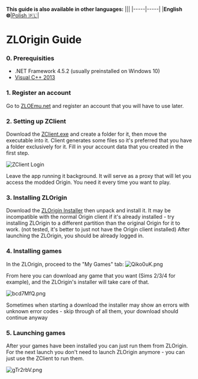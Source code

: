 **This guide is also available in other languages:**
|||
|-----|-----|
|**English 🌐**|[Polish 🇵🇱](https://github.com/PxH/zlorigin-tutorial/blob/master/README-PL.md)|
# ZLOrigin Guide
### 0. Prerequisities
- .NET Framework 4.5.2 (usually preinstalled on Windows 10)
- [Visual C++ 2013](https://www.microsoft.com/en-US/download/details.aspx?id=40784)
### 1. Register an account
Go to [ZLOEmu.net](https://zloemu.net/) and register an account that you will have to use later.

### 2. Setting up ZClient
Download the [ZClient.exe](https://zloemu.net/files/ZClient.exe) and create a folder for it, then move the executable into it. Client generates some files so it's preferred that you have a folder exclusively for it. 
Fill in your account data that you created in the first step.

![ZClient Login](https://i.imgur.com/etansGn.png)

Leave the app running it background. It will serve as a proxy that will let you access the modded Origin. You need it every time you want to play.

### 3. Installing ZLOrigin
Download the [ZLOrigin Installer](https://zloemu.net/files/ZLOriginSetup.zip) then unpack and install it. It may be incompatible with the normal Origin client if it's already installed - try installing ZLOrigin to a different partition than the original Origin for it to work. (not tested, it's better to just not have the Origin client installed)
After launching the ZLOrigin, you should be already logged in.

### 4. Installing games
In the ZLOrigin, proceed to the "My Games" tab:
![Qiko0uK.png](https://i.imgur.com/Qiko0uK.png)

From here you can download any game that you want (Sims 2/3/4 for example), and the ZLOrigin's installer will take care of that.

![bcd7MfQ.png](https://i.imgur.com/bcd7MfQ.png)

Sometimes when starting a download the installer may show an errors with unknown error codes - skip through of all them, your download should continue anyway

### 5. Launching games
After your games have been installed you can just run them from ZLOrigin. For the next launch you don't need to launch ZLOrigin anymore - you can just use the ZClient to run them.

![gTr2rbV.png](https://i.imgur.com/gTr2rbV.png)
